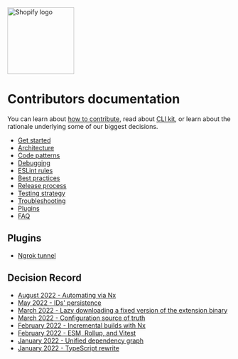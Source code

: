 <img src="https://github.com/Shopify/shopify-cli/raw/main/assets/logo.png" alt="Shopify logo" width="150">

# Contributors documentation

You can learn about [how to contribute](./introduction), read about
[CLI kit](./Kit:-Introduction), or learn about the rationale underlying some of
our biggest decisions.

* [Get started](./get-started.md)
* [Architecture](./architecture.md)
* [Code patterns](./code-patterns.md)
* [Debugging](./debugging.md)
* [ESLint rules](./eslint-rules.md)
* [Best practices](./best-practices.md)
* [Release process](./release.md)
* [Testing strategy](./testing-strategy.md)
* [Troubleshooting](./troubleshooting.md)
* [Plugins](./plugins.md)
* [FAQ](./faq.md)

## Plugins
* [Ngrok tunnel](./plugins/ngrok.md)


## Decision Record
* [August 2022 - Automating via Nx](./decision-record/2022_08-automation-via-nx.md)
* [May 2022 - IDs' persistence](./decision-record/2022_05-IDs'-persistence.md)
* [March 2022 - Lazy downloading a fixed version of the extension binary](./decision-record/2022_03-Lazy-downloading-a-fixed-version-of-the-extension-binary.md)
* [March 2022 - Configuration source of truth](./decision-record/2022_03-Configuration-source-of-truth.md)
* [February 2022 - Incremental builds with Nx](./decision-record/2022_02-Incremental-builds-with-Nx.md)
* [February 2022 - ESM, Rollup, and Vitest](./decision-record/2022_02-ESM,-Rollup,-and-Vitest.md)
* [January 2022 - Unified dependency graph](./decision-record/2022_01-unified-dependency-graph.md)
* [January 2022 - TypeScript rewrite](./decision-record/2022_01-TypeScript-rewrite.md)
